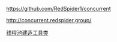 https://github.com/RedSpider1/concurrent

http://concurrent.redspider.group/

[线程池建造工具类](https://www.toutiao.com/article/7053337157901255207/)
